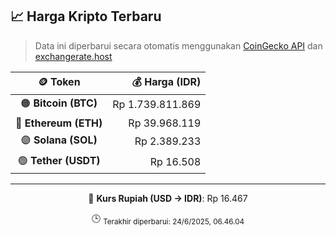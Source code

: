

<!-- HARGA_KRIPTO -->
## 📈 Harga Kripto Terbaru

> Data ini diperbarui secara otomatis menggunakan [CoinGecko API](https://www.coingecko.com/) dan [exchangerate.host](https://exchangerate.host/)

<div align="center">

| 🪙 Token | 💰 Harga (IDR) |
|:------:|---------------:|
| 🟠 **Bitcoin (BTC)**   | Rp 1.739.811.869 |
| 🔵 **Ethereum (ETH)**  | Rp 39.968.119 |
| 🟣 **Solana (SOL)**    | Rp 2.389.233 |
| 🟢 **Tether (USDT)**   | Rp 16.508 |

---

💱 **Kurs Rupiah (USD → IDR)**: Rp 16.467

🕒 <sub>Terakhir diperbarui: 24/6/2025, 06.46.04</sub>

</div>
<!-- /HARGA_KRIPTO -->